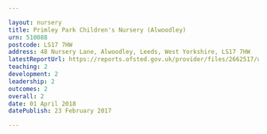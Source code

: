 ```yaml
---

layout: nursery
title: Primley Park Children's Nursery (Alwoodley)
urn: 510088
postcode: LS17 7HW
address: 48 Nursery Lane, Alwoodley, Leeds, West Yorkshire, LS17 7HW
latestReportUrl: https://reports.ofsted.gov.uk/provider/files/2662517/urn/510088.pdf
teaching: 2
development: 2
leadership: 2
outcomes: 2
overall: 2
date: 01 April 2018 
datePublish: 23 February 2017

---
```

